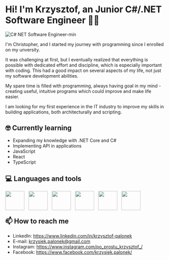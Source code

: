 # Hi! I'm Krzysztof, an Junior C#/.NET Software Engineer 👨‍💻
![C# NET Software Engineer-min](https://github.com/PoProstuKrzysztof/PoProstuKrzysztof/assets/92109319/460beaa0-24b3-4bf1-ae24-4c0f19688071)

 I'm Christopher, and I started my journey with programming since I enrolled on my unversity. 

It was challenging at first, but I eventually realized that everything is possible with dedicated effort and discipline, which is especially important with coding. This had a good impact on several aspects of my life, not just my software development abilities.

My spare time is filled with programming, always having goal in my mind - creating useful, intuitive programs which could improve and make life easier.

I am looking for my first experience in the IT industry to improve my skills in building applications, both architecturally and scripting.

## 🤓 Currently learning 
+ Expanding my knowledge with .NET Core and C#
+ Implementing API in applications
+ JavaScript
+ React
+ TypeScript
  


## 💻 Languages and tools
<img align="left" width="60px" style="padding-right:10px" src="https://cdn.jsdelivr.net/gh/devicons/devicon/icons/csharp/csharp-original.svg"/>
<img align="left" width="60px" style="padding-right:10px" src="https://cdn.jsdelivr.net/gh/devicons/devicon/icons/dot-net/dot-net-plain-wordmark.svg" />
<img align="left" width="60px" style="padding-right:10px" src="https://cdn.jsdelivr.net/gh/devicons/devicon/icons/dotnetcore/dotnetcore-original.svg" />
<img align="left" width="60px" style="padding-right:10px" src="https://cdn.jsdelivr.net/gh/devicons/devicon/icons/microsoftsqlserver/microsoftsqlserver-plain-wordmark.svg" />
<img align="left" width="60px" style="padding-right:10px" src="https://cdn.jsdelivr.net/gh/devicons/devicon/icons/html5/html5-original.svg" />
<img align="left" width="60px" style="padding-right:10px" src="https://cdn.jsdelivr.net/gh/devicons/devicon/icons/visualstudio/visualstudio-plain.svg" />
<br/>
<br/>
<br/>

## 📫 How to reach me
+ LinkedIn: https://www.linkedin.com/in/krzysztof-palonek
+ E-mail: krzysiek.palonek@gmail.com
+ Instagram: https://www.instagram.com/po_prostu_krzysztof_/
+ Facebook: https://www.facebook.com/krzysiek.palonek/
<!--
**PoProstuKrzysztof/PoProstuKrzysztof** is a ✨ _special_ ✨ repository because its `README.md` (this file) appears on your GitHub profile.

Here are some ideas to get you started:

- 🔭 I’m currently working on ...
- 🌱 I’m currently learning ...
- 👯 I’m looking to collaborate on ...
- 🤔 I’m looking for help with ...
- 💬 Ask me about ...
- 📫 How to reach me: ...
- 😄 Pronouns: ...
- ⚡ Fun fact: ...
-->
